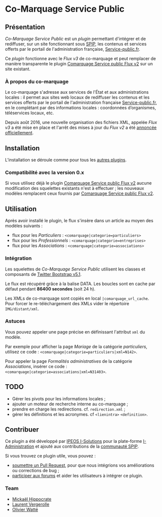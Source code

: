 # Co-Marquage Service Public

## Présentation

_Co-Marquage Service Public_ est un _plugin_ permettant d'intégrer et
de rediffuser, sur un site fonctionnant sous [SPIP](http://www.spip.net/>),
les contenus et services offerts par le portail de l'administration française,
[Service-public.fr](https://www.service-public.fr/).

Ce _plugin_ fonctionne avec le _Flux v3_ de co-marquage et peut remplacer de
manière transparente le plugin
[Comarquage Service public Flux v2](https://contrib.spip.net/Comarquage-Service-public-Flux-v2)
sur un site existant.

### À propos du co-marquage

Le co-marquage s'adresse aux services de l'État et aux administrations locales :
il permet aux sites web locaux de rediffuser les contenus et les services
offerts par le portail de l'administration française
[Service-public.fr](https://www.service-public.fr/), en le complétant par des
informations locales : coordonnées d’organismes, téléservices locaux, etc.

Depuis août 2016, une nouvelle organisation des fichiers XML, appelée
_Flux v3_ a été mise en place et l'arrêt des mises à jour du _Flux v2_ a été
[annoncée officiellement](https://www.service-public.fr/partenaires/comarquage/actualites/15-06-2016-evolution-flux-en-2016).

## Installation

L’installation se déroule comme pour tous les
[autres plugins](http://www.spip.net/fr_article3396.html).

### Compatibilité avec la version 0.x

Si vous utilisez déjà le plugin
[Comarquage Service public Flux v2](https://contrib.spip.net/Comarquage-Service-public-Flux-v2)
aucune modification des squelettes existants n'est à effectuer ; les nouveaux
modèles remplacent ceux fournis par
[Comarquage Service public Flux v2](https://contrib.spip.net/Comarquage-Service-public-Flux-v2).

## Utilisation

Après avoir installé le plugin, le flux s'insère dans un article au moyen des modèles suivants :

- flux pour les _Particuliers_ : `<comarquage|categorie=particuliers>`
- flux pour les _Professionnels_ : `<comarquage|categorie=entreprises>`
- flux pour les _Associations_ : `<comarquage|categorie=associations>`

### Intégration

Les squelettes de _Co-Marquage Service Public_ utilisent les classes et composants de
[Twitter Bootstrap v5.1](https://getbootstrap.com/docs/5.1/getting-started/introduction/).

Le flux est récupéré grâce à la balise DATA. Les boucles sont en cache
par défaut pendant **86400 secondes** (soit 24 h).

Les XMLs de co-marquage sont copiés en local `|comarquage_url_cache`. Pour
forcer le re-téléchargement des XMLs vider le répertoire `IMG/distant/xml`.

### Astuces

Vous pouvez appeler une page précise en définissant l'attribut `xml` du modèle.

Par exemple pour afficher la page _Mariage_ de la catégorie _particuliers_, utilisez ce code : `<comarquage|categorie=particuliers|xml=N142>`.

Pour appeler la page _Formalités administratives_ de la catégorie
_Associations_, insérer ce code :
`<comarquage|categorie=associations|xml=N31403>`.

## TODO

- Gérer les pivots pour les informations locales ;
- ajouter un moteur de recherche interne au co-marquage ;
- prendre en charge les redirections. cf. `redirection.xml` ;
- gérer les définitions et les acronymes. cf `<lienintra>` `<definition>`.

## Contribuer

Ce plugin a été développé par [IPEOS I-Solutions](http://www.ipeos.com) pour
la plate-forme [I-Administration](http://www.i-administration.fr) et ajouté aux
contributions de la [communauté SPIP](https://contrib.spip.net/).

Si vous trouvez ce plugin utile, vous pouvez :

- [soumettre un Pull Request](https://github.com/ipeos-and-co/spip_comarquagev3),
  pour que nous intégrions vos améliorations ou corrections de bug ;
- [participer aux forums](http://contrib.spip.net/?article4858) et aider les
  utilisateurs à intégrer ce plugin.

### Team

- [Mickaël Hippocrate](https://github.com/mickaelh/)
- [Laurent Vergerolle](https://github.com/psychoz971/)
- [Olivier Watté](https://github.com/owatte/)
